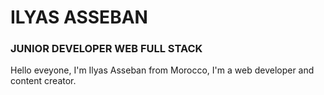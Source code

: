 # ILYAS ASSEBAN
### JUNIOR DEVELOPER WEB FULL STACK
Hello eveyone, I'm Ilyas Asseban from Morocco, I'm a web developer and content creator.
